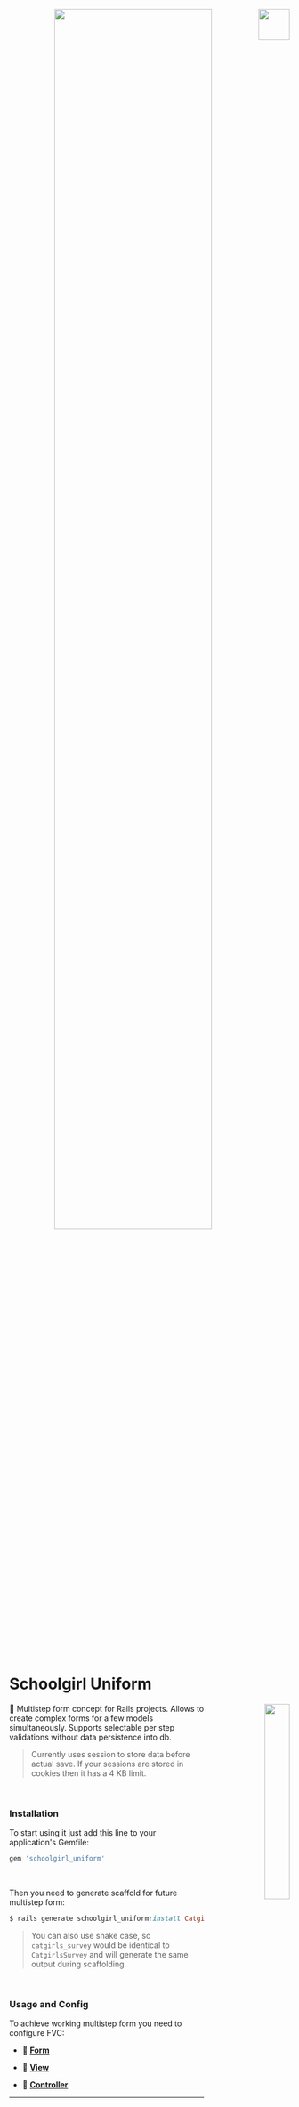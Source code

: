 <p align="right">
  <a href="https://rubygems.org/gems/schoolgirl_uniform"><img align="right" src="https://user-images.githubusercontent.com/2478436/51829691-c55cc000-22f6-11e9-99a5-42f88a8f2a55.png" width="56" height="56" /></a>
</p>
<p align="center">
  <a href="#">
    <img align="center" width="75%" src="https://user-images.githubusercontent.com/2478436/210048098-9d09b442-f057-42e1-b77b-94277928e452.png"/> 
  </a>
</p>
<br>

# Schoolgirl Uniform

<p align="right">
  <a href="#schoolgirl-uniform">
    <img align="right" width="30%" src="https://user-images.githubusercontent.com/2478436/210023063-339c9be3-5ac3-4d9b-87a1-60d1d8462861.png"/> 
  </a>
</p>

:feet: Multistep form concept for Rails projects. Allows to create complex forms for a few models simultaneously. Supports selectable per step validations without data persistence into db.
> Currently uses session to store data before actual save. If your sessions are stored in cookies then it has a 4 KB limit.

<br>

### Installation

To start using it just add this line to your application's Gemfile:

```ruby
gem 'schoolgirl_uniform'
```
<br>

Then you need to generate scaffold for future multistep form:

```ruby
$ rails generate schoolgirl_uniform:install CatgirlsSurvey
```

> You can also use snake case, so `catgirls_survey` would be identical to `CatgirlsSurvey` and will generate the same output during scaffolding.

<br>

### Usage and Config

To achieve working multistep form you need to configure FVC:

- :womans_clothes: [**Form**](#womans_clothes-form)

- :dress: [**View**](#dress-view)

- :school_satchel: [**Controller**](#school_satchel-controller)
<hr>

<p align="center">
  <a href="#">
    <img align="center" width="75%" src="https://user-images.githubusercontent.com/2478436/210439098-6230592e-4e94-4236-88e6-70d162d5369a.png"/> 
  </a>
</p>

### :womans_clothes: Form
    e.g. CatgirlsSurveyForm - app/forms/catgirls_survey_form.rb

<br>

#### 1. Declare the steps and details if needed in your form:

  ```ruby
  steps %w[first second third]

  def self.steps_details
    {
      first: 'Credentials',                   # direct title
      second: { title: 'Personal Details' },  # title via key
      third: { title: 'Contact Information', description: 'Some cool info we want you to provide' } # title and description, can be more fields...
    }
  end
  ```
<br>

#### 2. Define form fields:

  ```ruby
  attribute :username,         :string
  attribute :password,         :string

  attribute :date_of_birth,    :date
  attribute :gender,           :string
  attribute :favourite_color,  :string
  attribute :device_type,      :string

  attribute :email,            :string
  attribute :phone_number,     :string
  attribute :country,          :string
  attribute :city,             :string
  attribute :address_field_1,  :string
  attribute :address_field_2,  :string
  attribute :zip_code,         :string
  ```
<br>

#### 3. Use block validations with step condition to group needed checks:

  ```ruby
  with_options if: :first? do |step|
    step.validates :username, presence: true, length: 3..10
    step.validate :custom_username_validation
    ...
  end

  with_options if: :second? do |step|
    step.validates :date_of_birth, presence: true
    step.validate :custom_date_of_birth_validation
    ...
  end
  ```
<br>

#### 4. Inside `save!` method build your records, set them with form attributes and save.
   Use `.save!(validate: false)` to skip native validations on model. \
   In order to return the result declare attr_reader and set the `@identifier` or similar variables with created records reference/references 
   
   ( e.g. simple `1234` or complex `{user_id: 1234, personal_data_id: 5678}` )
  
  ```ruby

  attr_reader :identifier

  # multiple
  # attr_reader :user_id
  # attr_reader :contact_info_id

  def save!
    user.save!(validate: false)
    personal_detail.save!(validate: false)
    contact_info.save!(validate: false)
    @identifier = user.id

    # multiple
    # @identifier = {user_id: user.id, contact_info_id: contact_info.id}
    # or
    # @user_id = user.id
    # @contact_info_id = contact_info.id
  end
  ```
<br>

### :dress: View
 - Scaffolding will generate example structure of view files:
    - _show.html.erb_
    - _finish.html.erb_
    - __wizard.html.erb_
    - __form_errors.html.erb_
    
    and steps/:
    - __first.html.erb_
    - __second.html.erb_
    - __third.html.erb_

:exclamation: Please notice that **_show_** and **_finish_** are action views, others are partials. \
:art: Feel free to modify html and styles around the form.
<br>

#### :infinity: Steps

By default Scaffolding generates 3 steps, but you can modify, delete or add new steps. \
Just make sure that steps are **__partials_** and match corresponded names inside **_Form_** (e.g. CatgirlsSurveyForm): 

  ```ruby
  # app/views/catgirls_survey/steps/_first.html.erb
  
  <%= form.label :username %>
  <%= form.text_field :username %>
  <br>
  <%= form.label :password %>
  <%= form.text_field :password %>
  ```
<br>

### :school_satchel: Controller
e.g. CatgirlsSurveyController - app/controllers/catgirls_survey_controller.rb

Fetch resource(s) from DB using `identifier`, which you set in `.save!`
```ruby
  def finish
    @record = User.find_by(id: params[:identifier])

    # advanced
    # @user = User.find_by(id: params[:identifier][:user_id])
    # @contact_info = ContactInfo.find_by(id: params[:identifier][:contact_info])
    # or
    # @user = User.find_by(id: params[:user_id])
    # @contact_info = ContactInfo.find_by(id: params[:contact_info_id])
  end
```

<br>

## Contributing

Bug reports and pull requests are welcome on GitHub at https://github.com/vergilet/schoolgirl_uniform
    
Feel free to contribute:
1. Fork it (https://github.com/vergilet/schoolgirl_uniform/fork)
2. Create your feature branch (git checkout -b my-new-feature)
3. Commit your changes (git commit -am 'Add some feature')
4. Push to the branch (git push origin my-new-feature)
5. Create new Pull Request



## License
The gem is available as open source under the terms of the MIT License.

Copyright © 2016 Yaro.

[![GitHub license](https://img.shields.io/badge/license-MIT-brightgreen)](https://raw.githubusercontent.com/vergilet/schoolgirl_uniform/master/LICENSE)

